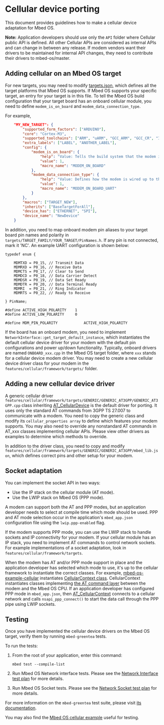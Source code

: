 # Cellular device porting

This document provides guidelines how to make a cellular device adaptation for Mbed OS.

**Note:** Application developers should use only the `API` folder where Cellular public API is defined. All other Cellular APIs are considered as internal APIs and can change in between any release. If modem vendors want their drivers to be maintained for internal API changes, they need to contribute their drivers to mbed-os/master.

## Adding cellular on an Mbed OS target

For new targets, you may need to modify [targets.json](../reference/adding-and-configuring-targets.html), which defines all the target platforms that Mbed OS supports. If Mbed OS supports your specific target, an entry for your target is in this file. To tell the Mbed OS build configuration that your target board has an onboard cellular module, you need to define `modem_is_on_board` and `modem_data_connection_type`.

For example,

```json
    "MY_NEW_TARGET": {
        "supported_form_factors": ["ARDUINO"],
        "core": "Cortex-M3",
        "supported_toolchains": ["ARM", "uARM", "GCC_ARM", "GCC_CR", "IAR"],
        "extra_labels": ["LABEL", "ANOTHER_LABEL"],
        "config": {
            "modem_is_on_board": {
                "help": "Value: Tells the build system that the modem is on-board as opposed to a plug-in shield/module.",
                "value": 1,
                "macro_name": "MODEM_ON_BOARD"
            },
            "modem_data_connection_type": {
                "help": "Value: Defines how the modem is wired up to the MCU, e.g., data connection can be a UART or USB and so forth.",
                "value": 1,
                "macro_name": "MODEM_ON_BOARD_UART"
            }
        },
        "macros": ["TARGET_NEW"],
        "inherits": ["BaseTargetForAll"],
        "device_has": ["ETHERNET", "SPI"],
        "device_name": "NewDevice"
    }
```

In addition, you need to map onboard modem pin aliases to your target board pin names and polarity in `targets/TARGET_FAMILY/YOUR_TARGET/PinNames.h`. If any pin is not connected, mark it 'NC'. An example UART configuration is shown below:

```
typedef enum {

	MDMTXD = P0_15, // Transmit Data
	MDMRXD = P0_16, // Receive Data
	MDMCTS = P0_17, // Clear to Send
	MDMDCD = P0_18, // Data Carrier Detect
	MDMDSR = P0_19, // Data Set Ready
	MDMDTR = P0_20, // Data Terminal Ready
	MDMRI  = P0_21, // Ring Indicator
	MDMRTS = P0_22, // Ready to Receive

} PinName;

#define ACTIVE_HIGH_POLARITY    1
#define ACTIVE_LOW_POLARITY     0

#define MDM_PIN_POLARITY            ACTIVE_HIGH_POLARITY

```

If the board has an onboard modem, you need to implement `NetworkInterface::get_target_default_instance`, which instantiates the default cellular device driver for your modem with the default pin configurations and power up/down functionality. Typically, onboard drivers are named `ONBOARD_xxx.cpp` in the Mbed OS target folder, where `xxx` stands for a cellular device modem driver. You may need to create a new cellular device driver class for your modem in the `features/cellular/framework/targets/` folder.

## Adding a new cellular device driver

A generic cellular driver `features/cellular/framework/targets/GENERIC/GENERIC_AT3GPP/GENERIC_AT3GPP.cpp` class inheriting [AT_CellularDevice](https://os.mbed.com/docs/development/mbed-os-api-doxy/_a_t___cellular_device_8h_source.html) is the default driver for porting. It uses only the standard AT commands from 3GPP TS 27.007 to communicate with a modem. You need to copy the generic class and modify its `cellular_properties array` to define which features your modem supports. You may also need to override any nonstandard AT commands in AT_xxx classes implementing cellular APIs. Please view other drivers as examples to determine which methods to override.

In addition to the driver class, you need to copy and modify `features/cellular/framework/targets/GENERIC/GENERIC_AT3GPP/mbed_lib.json`, which defines correct pins and other setup for your modem.

## Socket adaptation

You can implement the socket API in two ways:

- Use the IP stack on the cellular module (AT mode).
- Use the LWIP stack on Mbed OS (PPP mode).

A modem can support both the AT and PPP modes, but an application developer needs to select at compile time which mode should be used. PPP and AT mode selection occur in the application's `mbed_app.json` configuration file using the `lwip.ppp-enabled` flag.

If the modem supports PPP mode, you can use the LWIP stack to handle sockets and IP connectivity for your modem. If your cellular module has an IP stack, you need to implement AT commands to control network sockets. For example implementations of a socket adaptation, look in `features/cellular/framework/targets`.

When the modem has AT and/or PPP mode support in place and the application developer has selected which mode to use, it's up to the cellular framework to instantiate the correct classes. For example, [mbed-os-example-cellular](https://os.mbed.com/teams/mbed-os-examples/code/mbed-os-example-cellular/) instantiates [CellularContext class](https://os.mbed.com/docs/development/mbed-os-api-doxy/_cellular_context_8h_source.html). CellularContext instantiates classes implementing [the AT command layer](https://os.mbed.com/docs/development/mbed-os-api-doxy/_a_t___cellular_device_8h_source.html) between the modem and the Mbed OS CPU. If an application developer has configured PPP mode in `mbed_app.json`, then [AT_CellularContext](https://os.mbed.com/docs/development/mbed-os-api-doxy/_a_t___cellular_context_8h_source.html) connects to a cellular network and calls `nsapi_ppp_connect()` to start the data call through the PPP pipe using LWIP sockets.

## Testing

Once you have implemented the cellular device drivers on the Mbed OS target, verify them by running `mbed-greentea` tests.

To run the tests:

1.  From the root of your application, enter this command:

    ```
    mbed test --compile-list
    ```

1.  Run Mbed OS Network interface tests. Please see the [Network Interface test plan](https://github.com/ARMmbed/mbed-os/blob/master/TESTS/network/interface/README.md) for more details.

1. Run Mbed OS Socket tests. Please see the [Network Socket test plan](https://github.com/ARMmbed/mbed-os/blob/master/TESTS/netsocket/README.md) for more details.

For more information on the `mbed-greentea` test suite, please visit [its documentation](../tools/greentea-testing-applications.html).

You may also find the [Mbed OS cellular example](https://os.mbed.com/teams/mbed-os-examples/code/mbed-os-example-cellular/) useful for testing.

